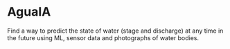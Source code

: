 # AguaIA

Find a way to predict the state of water (stage and discharge) at any time in the future using ML, sensor data and photographs of water bodies.